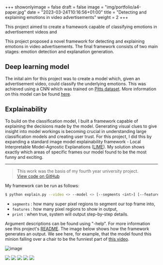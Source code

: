 +++
showonlyimage = false
draft = false
image = "img/portfolio/a4-paper.jpg"
date = "2023-03-24T10:16:56+01:00"
title = "Detecting and explaining emotions in video advertisements"
weight = 2
+++

This project aimed to create a framework capable of classifying emotions in advertisement videos and 

This project proposed a novel framework for detecting and explaining emotions in video advertisements. The final framework consists of two main stages: emotion detection and explanation generation. 
<!--more-->


## Deep learning model

The inital aim for this project was to create a model which, given an advertisement video, could classify the underlying emotions. This was achieved using a CNN which was trained on [Pitts dataset](https://people.cs.pitt.edu/~kovashka/ads/). More information on this model can be found [here](https://github.com/jovanneste/emotionClassificationFromVideos/tree/main/src/basicModel).


## Explainability 

To build on the classification model, I built a framework capable of explaining the decisions made by the model. Generating visual clues to give insight into model workings is becoming crucial in understanding large classification models and creating user trust. For this project, I did this by expanding a standard image model explainability framework - Local Interpretable Model-Agnostic Explanations ([LIME](https://github.com/marcotcr/lime)). My solution shows exactly which areas of specific frames our model found to be the most funny and exciting.


---

> This work was the basis of my fourth year university project.  
> [View code on GitHub](https://github.com/jovanneste/emotionClassificationFromVideos)



My framework can be run as follows:

```bash
$ python explain.py --video <> --model <> [--segments <int>] [--features <int>] [--print <bool>]
```

- `segments` : how many super pixel regions to segment our top frame into,
- `features` : how many pixel regions to show in output,
- `print` : when true, system will output step-by-step details.  

Argument descriptions can be found using "-help". For more information see this project's [README](https://github.com/jovanneste/emotionClassificationFromVideos/blob/main/README.md). The image below shows how the framework generates an output. We see here, for example, that the model found this minion falling over a chair to be the funniest part of [this video](https://www.youtube.com/watch?v=7IcGYHU8WBo).

![image](/minions.png)

[![](https://img.shields.io/badge/Python-white?logo=Python)](#)
[![](https://img.shields.io/badge/PyTorch-white?logo=pytorch)](#)
[![](https://img.shields.io/badge/TensorFlow-white?logo=tensorflow)](#)
[![](https://img.shields.io/badge/sk--learn-white?logo=scikit-learn)](#)
[![](https://img.shields.io/github/directory-file-count/jovanneste/emotionClassificationFromVideos)](#)